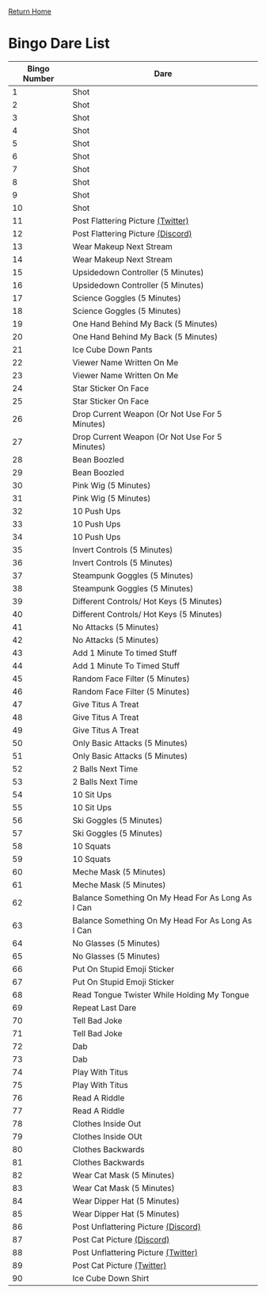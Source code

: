 [Return Home](index.md)

# Bingo Dare List  


Bingo Number | Dare  
------------ | ------------- 
1| Shot 
2 | Shot 
3 | Shot
4| Shot 
5 | Shot 
6 | Shot 
7 | Shot 
8 | Shot 
9 | Shot 
10 | Shot
11 | Post Flattering Picture [(Twitter)](https://twitter.com/home)
12 | Post Flattering Picture [(Discord)](https://discord.gg/uuc8GJATYk)
13 | Wear Makeup Next Stream 
14 | Wear Makeup Next Stream 
15 | Upsidedown Controller (5 Minutes) 
16 | Upsidedown Controller (5 Minutes) 
17 | Science Goggles (5 Minutes) 
18 | Science Goggles (5 Minutes) 
19 | One Hand Behind My Back (5 Minutes) 
20 | One Hand Behind My Back (5 Minutes) 
21 | Ice Cube Down Pants 
22 | Viewer Name Written On Me 
23 | Viewer Name Written On Me 
24 | Star Sticker On Face 
25 | Star Sticker On Face
26 | Drop Current Weapon (Or Not Use For 5 Minutes) 
27 | Drop Current Weapon (Or Not Use For 5 Minutes) 
28 | Bean Boozled 
29 | Bean Boozled 
30 | Pink Wig (5 Minutes) 
31 | Pink Wig (5 Minutes) 
32 | 10 Push Ups 
33 | 10 Push Ups 
34 | 10 Push Ups 
35 | Invert Controls (5 Minutes) 
36 | Invert Controls (5 Minutes) 
37 | Steampunk Goggles (5 Minutes) 
38 | Steampunk Goggles (5 Minutes) 
39 | Different Controls/ Hot Keys (5 Minutes) 
40 | Different Controls/ Hot Keys (5 Minutes) 
41 | No Attacks (5 Minutes) 
42 | No Attacks (5 Minutes) 
43 | Add 1 Minute To timed Stuff 
44 | Add 1 Minute To Timed Stuff 
45 | Random Face Filter (5 Minutes) 
46 | Random Face Filter (5 Minutes) 
47 | Give Titus A Treat 
48 | Give Titus A Treat 
49 | Give Titus A Treat 
50 | Only Basic Attacks (5 Minutes) 
51 | Only Basic Attacks (5 Minutes) 
52 | 2 Balls Next Time 
53 | 2 Balls Next Time 
54 | 10 Sit Ups 
55 | 10 Sit Ups 
56 | Ski Goggles (5 Minutes) 
57 | Ski Goggles (5 Minutes) 
58 | 10 Squats 
59 | 10 Squats 
60 | Meche Mask (5 Minutes) 
61 | Meche Mask (5 Minutes) 
62 | Balance Something On My Head For As Long As I Can 
63 | Balance Something On My Head For As Long As I Can 
64 | No Glasses (5 Minutes) 
65 | No Glasses (5 Minutes) 
66 | Put On Stupid Emoji Sticker 
67 | Put On Stupid Emoji Sticker 
68 | Read Tongue Twister While Holding My Tongue 
69 | Repeat Last Dare 
70 | Tell Bad Joke 
71 | Tell Bad Joke 
72 | Dab 
73 | Dab 
74 | Play With Titus 
75 | Play With Titus 
76 | Read A Riddle 
77 | Read A Riddle 
78 | Clothes Inside Out 
79 | Clothes Inside OUt 
80 | Clothes Backwards 
81 | Clothes Backwards 
82 | Wear Cat Mask (5 Minutes) 
83 | Wear Cat Mask (5 Minutes) 
84 | Wear Dipper Hat (5 Minutes) 
85 | Wear Dipper Hat (5 Minutes) 
86 | Post Unflattering Picture [(Discord)](https://discord.gg/uuc8GJATYk)
87 | Post Cat Picture [(Discord)](https://discord.gg/uuc8GJATYk)
88 | Post Unflattering Picture [(Twitter)](https://twitter.com/home)
89 | Post Cat Picture [(Twitter)](https://twitter.com/home)
90 | Ice Cube Down Shirt 
